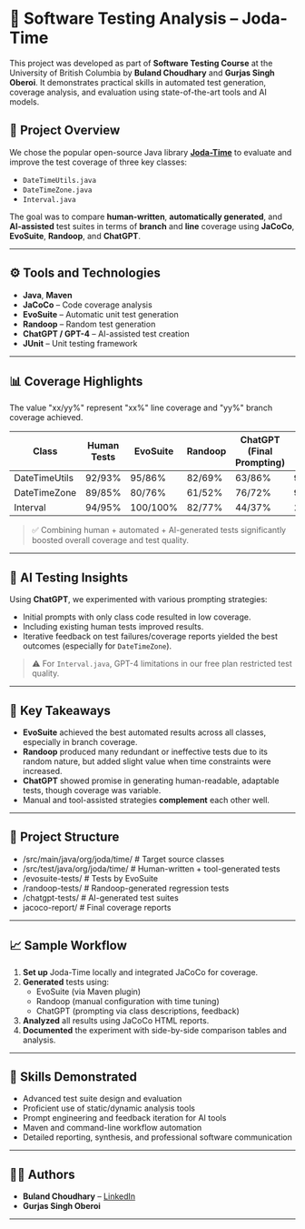 # 🧪 Software Testing Analysis – Joda-Time

This project was developed as part of **Software Testing Course** at the University of British Columbia by **Buland Choudhary** and **Gurjas Singh Oberoi**. It demonstrates practical skills in automated test generation, coverage analysis, and evaluation using state-of-the-art tools and AI models.

## 📌 Project Overview

We chose the popular open-source Java library **[Joda-Time](https://github.com/JodaOrg/joda-time)** to evaluate and improve the test coverage of three key classes:

- `DateTimeUtils.java`
- `DateTimeZone.java`
- `Interval.java`

The goal was to compare **human-written**, **automatically generated**, and **AI-assisted** test suites in terms of **branch** and **line** coverage using **JaCoCo**, **EvoSuite**, **Randoop**, and **ChatGPT**.

---

## ⚙️ Tools and Technologies

- **Java**, **Maven**
- **JaCoCo** – Code coverage analysis
- **EvoSuite** – Automatic unit test generation
- **Randoop** – Random test generation
- **ChatGPT / GPT-4** – AI-assisted test creation
- **JUnit** – Unit testing framework

---

## 📊 Coverage Highlights
The value "xx/yy%" represent "xx%" line coverage and "yy%" branch coverage achieved.

| Class              | Human Tests | EvoSuite | Randoop | ChatGPT (Final Prompting) | Best Combined |
|-------------------|-------------|----------|---------|----------------------------|----------------|
| DateTimeUtils     | 92/93%      | 95/86%   | 82/69%  | 63/86%                     | **97/95%**     |
| DateTimeZone      | 89/85%      | 80/76%   | 61/52%  | 76/72%                     | **93/92%**     |
| Interval          | 94/95%      | 100/100% | 82/77%  | 44/37%                     | **100/100%**   |

> ✅ Combining human + automated + AI-generated tests significantly boosted overall coverage and test quality.

---

## 🤖 AI Testing Insights

Using **ChatGPT**, we experimented with various prompting strategies:

- Initial prompts with only class code resulted in low coverage.
- Including existing human tests improved results.
- Iterative feedback on test failures/coverage reports yielded the best outcomes (especially for `DateTimeZone`).

> ⚠️ For `Interval.java`, GPT-4 limitations in our free plan restricted test quality.

---

## 🧠 Key Takeaways

- **EvoSuite** achieved the best automated results across all classes, especially in branch coverage.
- **Randoop** produced many redundant or ineffective tests due to its random nature, but added slight value when time constraints were increased.
- **ChatGPT** showed promise in generating human-readable, adaptable tests, though coverage was variable.
- Manual and tool-assisted strategies **complement** each other well.

---

## 📁 Project Structure

- /src/main/java/org/joda/time/ # Target source classes
- /src/test/java/org/joda/time/ # Human-written + tool-generated tests
- /evosuite-tests/ # Tests by EvoSuite
- /randoop-tests/ # Randoop-generated regression tests
- /chatgpt-tests/ # AI-generated test suites
- jacoco-report/ # Final coverage reports
---

## 📈 Sample Workflow

1. **Set up** Joda-Time locally and integrated JaCoCo for coverage.
2. **Generated** tests using:
   - EvoSuite (via Maven plugin)
   - Randoop (manual configuration with time tuning)
   - ChatGPT (prompting via class descriptions, feedback)
3. **Analyzed** all results using JaCoCo HTML reports.
4. **Documented** the experiment with side-by-side comparison tables and analysis.

---

## 🎯 Skills Demonstrated

- Advanced test suite design and evaluation
- Proficient use of static/dynamic analysis tools
- Prompt engineering and feedback iteration for AI tools
- Maven and command-line workflow automation
- Detailed reporting, synthesis, and professional software communication

---

## 🙋‍♂️ Authors

- **Buland Choudhary** – [LinkedIn](https://linkedin.com/in/bulandchoudhary)
- **Gurjas Singh Oberoi**

---


